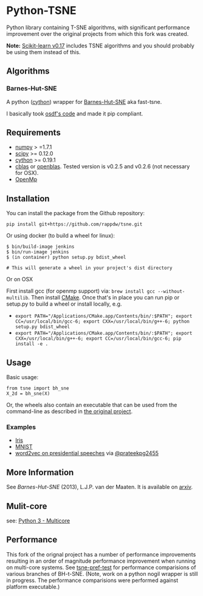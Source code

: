 Python-TSNE
===========

Python library containing T-SNE algorithms, with significant performance improvement over
the original projects from which this fork was created.

**Note:** [Scikit-learn v0.17](http://scikit-learn.org/stable/whats_new.html#version-0-17)
includes TSNE algorithms and you should probably be using them instead of this.



Algorithms
----------

### Barnes-Hut-SNE

A python ([cython](http://www.cython.org)) wrapper for [Barnes-Hut-SNE](http://homepage.tudelft.nl/19j49/t-SNE.html) aka fast-tsne.

I basically took [osdf's code](https://github.com/osdf/py_bh_tsne) and made it pip compliant.

Requirements
------------

* [numpy](numpy.scipy.org) > =1.7.1
* [scipy](http://www.scipy.org/) >= 0.12.0
* [cython](cython.org) >= 0.19.1
* [cblas](http://www.netlib.org/blas/) or [openblas](https://github.com/xianyi/OpenBLAS). Tested version is v0.2.5 and v0.2.6 (not necessary for OSX).
* [OpenMp](http://www.openmp.org/)

Installation
------------

You can install the package from the Github repository:

```
pip install git+https://github.com/rappdw/tsne.git
```

Or using docker (to build a wheel for linux):

```
$ bin/build-image jenkins
$ bin/run-image jenkins
$ (in container) python setup.py bdist_wheel

# This will generate a wheel in your project's dist directory
```
Or on OSX

First install gcc (for openmp support) via: `brew install gcc --without-multilib`. Then
install [CMake](https://cmake.org/). Once that's in place you can run pip or setup.py 
to build a wheel or install locally, e.g.
* `export PATH="/Applications/CMake.app/Contents/bin/:$PATH"; export CC=/usr/local/bin/gcc-6; export CXX=/usr/local/bin/g++-6; python setup.py bdist_wheel`
* `export PATH="/Applications/CMake.app/Contents/bin/:$PATH"; export CXX=/usr/local/bin/g++-6; export CC=/usr/local/bin/gcc-6; pip install -e .`

Usage
-----

Basic usage:

```
from tsne import bh_sne
X_2d = bh_sne(X)
```
Or, the wheels also contain an executable that can be used from the command-line as described
in [the original project](https://github.com/lvdmaaten/bhtsne).

### Examples

* [Iris](http://nbviewer.ipython.org/urls/raw.github.com/danielfrg/py_tsne/master/examples/iris.ipynb)
* [MNIST](http://nbviewer.ipython.org/urls/raw.github.com/danielfrg/py_tsne/master/examples/mnist.ipynb)
* [word2vec on presidential speeches](https://github.com/prateekpg2455/U.S-Presidential-Speeches) via [@prateekpg2455](https://github.com/prateekpg2455)

More Information
----------------

See *Barnes-Hut-SNE* (2013), L.J.P. van der Maaten. It is available on [arxiv](http://arxiv.org/abs/1301.3342).

Mulit-core
----------
see: [Python 3 - Multicore](http://python-notes.curiousefficiency.org/en/latest/python3/multicore_python.html)

Performance
-----------

This fork of the orignal project has a number of performance improvements resulting in an order
of magnitude performance improvement when running on multi-core systems. See 
[tsne-pref-test](https://github.com/rappdw/tsne-perf-test) for performance comparisions of
various branches of BH-t-SNE. (Note, work on a python nogil wrapper is still in progress. 
The performance comparisions were performed against platform executable.)


